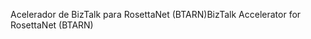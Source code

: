 <span data-ttu-id="e713f-101">Acelerador de BizTalk para RosettaNet (BTARN)</span><span class="sxs-lookup"><span data-stu-id="e713f-101">BizTalk Accelerator for RosettaNet (BTARN)</span></span>